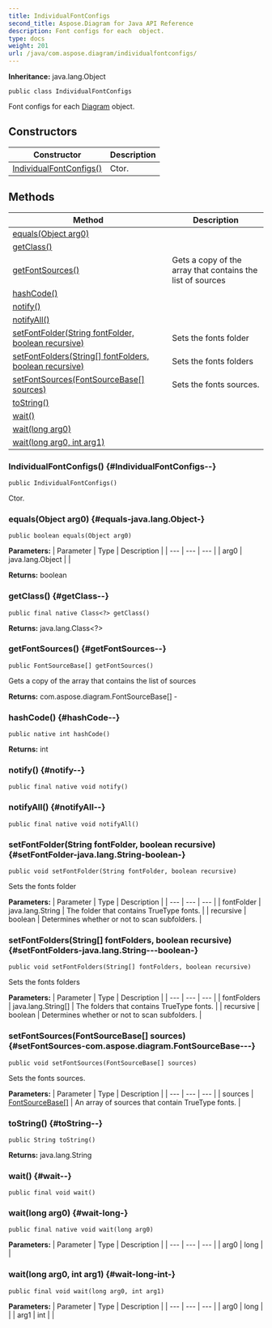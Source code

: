 ```yaml
---
title: IndividualFontConfigs
second_title: Aspose.Diagram for Java API Reference
description: Font configs for each  object.
type: docs
weight: 201
url: /java/com.aspose.diagram/individualfontconfigs/
---
```


**Inheritance:**
java.lang.Object
```
public class IndividualFontConfigs
```

Font configs for each [Diagram](../../com.aspose.diagram/diagram) object.
## Constructors

| Constructor | Description |
| --- | --- |
| [IndividualFontConfigs()](#IndividualFontConfigs--) | Ctor. |
## Methods

| Method | Description |
| --- | --- |
| [equals(Object arg0)](#equals-java.lang.Object-) |  |
| [getClass()](#getClass--) |  |
| [getFontSources()](#getFontSources--) | Gets a copy of the array that contains the list of sources |
| [hashCode()](#hashCode--) |  |
| [notify()](#notify--) |  |
| [notifyAll()](#notifyAll--) |  |
| [setFontFolder(String fontFolder, boolean recursive)](#setFontFolder-java.lang.String-boolean-) | Sets the fonts folder |
| [setFontFolders(String[] fontFolders, boolean recursive)](#setFontFolders-java.lang.String---boolean-) | Sets the fonts folders |
| [setFontSources(FontSourceBase[] sources)](#setFontSources-com.aspose.diagram.FontSourceBase---) | Sets the fonts sources. |
| [toString()](#toString--) |  |
| [wait()](#wait--) |  |
| [wait(long arg0)](#wait-long-) |  |
| [wait(long arg0, int arg1)](#wait-long-int-) |  |
### IndividualFontConfigs() {#IndividualFontConfigs--}
```
public IndividualFontConfigs()
```


Ctor.

### equals(Object arg0) {#equals-java.lang.Object-}
```
public boolean equals(Object arg0)
```




**Parameters:**
| Parameter | Type | Description |
| --- | --- | --- |
| arg0 | java.lang.Object |  |

**Returns:**
boolean
### getClass() {#getClass--}
```
public final native Class<?> getClass()
```




**Returns:**
java.lang.Class<?>
### getFontSources() {#getFontSources--}
```
public FontSourceBase[] getFontSources()
```


Gets a copy of the array that contains the list of sources

**Returns:**
com.aspose.diagram.FontSourceBase[] - 
### hashCode() {#hashCode--}
```
public native int hashCode()
```




**Returns:**
int
### notify() {#notify--}
```
public final native void notify()
```




### notifyAll() {#notifyAll--}
```
public final native void notifyAll()
```




### setFontFolder(String fontFolder, boolean recursive) {#setFontFolder-java.lang.String-boolean-}
```
public void setFontFolder(String fontFolder, boolean recursive)
```


Sets the fonts folder

**Parameters:**
| Parameter | Type | Description |
| --- | --- | --- |
| fontFolder | java.lang.String | The folder that contains TrueType fonts. |
| recursive | boolean | Determines whether or not to scan subfolders. |

### setFontFolders(String[] fontFolders, boolean recursive) {#setFontFolders-java.lang.String---boolean-}
```
public void setFontFolders(String[] fontFolders, boolean recursive)
```


Sets the fonts folders

**Parameters:**
| Parameter | Type | Description |
| --- | --- | --- |
| fontFolders | java.lang.String[] | The folders that contains TrueType fonts. |
| recursive | boolean | Determines whether or not to scan subfolders. |

### setFontSources(FontSourceBase[] sources) {#setFontSources-com.aspose.diagram.FontSourceBase---}
```
public void setFontSources(FontSourceBase[] sources)
```


Sets the fonts sources.

**Parameters:**
| Parameter | Type | Description |
| --- | --- | --- |
| sources | [FontSourceBase\[\]](../../com.aspose.diagram/fontsourcebase) | An array of sources that contain TrueType fonts. |

### toString() {#toString--}
```
public String toString()
```




**Returns:**
java.lang.String
### wait() {#wait--}
```
public final void wait()
```




### wait(long arg0) {#wait-long-}
```
public final native void wait(long arg0)
```




**Parameters:**
| Parameter | Type | Description |
| --- | --- | --- |
| arg0 | long |  |

### wait(long arg0, int arg1) {#wait-long-int-}
```
public final void wait(long arg0, int arg1)
```




**Parameters:**
| Parameter | Type | Description |
| --- | --- | --- |
| arg0 | long |  |
| arg1 | int |  |

